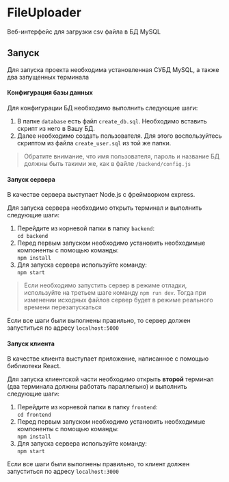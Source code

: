 # FileUploader
Веб-интерфейс для загрузки csv файла в БД MySQL

## Запуск
Для запуска проекта необходима установленная СУБД MySQL, а также два запущенных терминала

#### Конфигурация базы данных
Для конфигурации БД необходимо выполнить следующие шаги:

1) В папке `database` есть файл `create_db.sql`. Необходимо вставить скрипт из него в Вашу БД.
2) Далее необходимо создать пользователя. Для этого воспользуйтесь скриптом из файла `create_user.sql` из той же папки.
> Обратите внимание, что имя пользователя, пароль и название БД должны быть такими же, как в файле `/backend/config.js`

#### Запуск сервера
В качестве сервера выступает Node.js с фреймворком express.

Для запуска сервера необходимо открыть терминал и выполнить следующие шаги:
1) Перейдите из корневой папки в папку `backend`:<br/>
`cd backend`
2) Перед первым запуском необходимо установить необходимые компоненты с помощью команды:<br/>
`npm install`
3) Для запуска сервера используйте команду:<br/>
`npm start`
> Если необходимо запустить сервер в режиме отладки, используйте на третьем шаге команду `npm run dev`. Тогда при изменении исходных файлов сервер будет в режиме реального времени перезапускаться

Если все шаги были выполнены правильно, то сервер должен запуститься по адресу `localhost:5000`

#### Запуск клиента
В качестве клиента выступает приложение, написанное с помощью библиотеки React.

Для запуска клиентской части необходимо открыть **второй** терминал (два терминала должны работать параллельно) и выполнить следующие шаги:
1) Перейдите из корневой папки в папку `frontend`:<br/>
`cd frontend`
2) Перед первым запуском необходимо установить необходимые компоненты с помощью команды:<br/>
`npm install`
3) Для запуска сервера используйте команду:<br/>
`npm start`

Если все шаги были выполнены правильно, то клиент должен запуститься по адресу `localhost:3000`